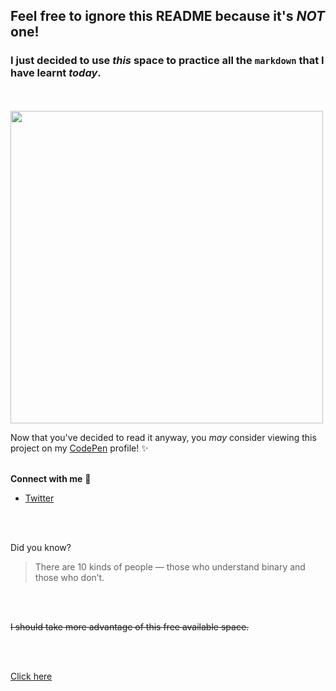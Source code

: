## Feel free to ignore this README because it's *NOT* one!
### I just decided to use *this* space to practice all the `markdown` that I have learnt _today_.

<br>
<br>

<img src="https://i.pinimg.com/originals/10/10/00/1010001ad3687e56d792f224bb37ba78.jpg" width="500px">

<br>

Now that you've decided to read it anyway, you *may* consider viewing this project on my [CodePen](https://codepen.io/orbitze/pen/MWaNwGm) profile! :sparkles:
<br>
<br>


**Connect with me** :rocket:
* [Twitter](https://twitter.com/_orbitze)
 
 <br>
 <br>
 
 Did you know?
 
 > There are 10 kinds of people — 
 > those who understand binary and those who don’t.

<br>
<br>

~~I should take more advantage of this free available space.~~

<br>
<br>

[Click here](https://orbitze.github.io/First-Web-Dev-Project/)
